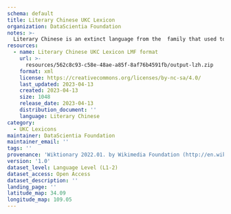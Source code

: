 ```yaml
---
schema: default
title: Literary Chinese UKC Lexicon
organization: DataScientia Foundation
notes: >-
  Literary Chinese is an extinct language from the  family that used to be spoken in Eurasia. The UKC Lexicon of Literary Chinese is represented as a lexico-semantic network. It consists of words, word senses, synsets, as well as sense-level and synset-level relationships
resources:
  - name: Literary Chinese UKC Lexicon LMF format
    url: >-
      resources/562c8c93-c58e-48ae-a85f-8af76b4591fb/output-lzh.zip
    format: xml
    license: https://creativecommons.org/licenses/by-nc-sa/4.0/
    last_updated: 2023-04-13
    created: 2023-04-13
    size: 1048
    release_date: 2023-04-13
    distribution_document: ''
    language: Literary Chinese
category:
  - UKC Lexicons
maintainer: DataScientia Foundation
maintainer_email: ''
tags: ''
provenance: 'Wiktionary 2022.01. by Wikimedia Foundation (http://en.wiktionary.org); CogNet 2.1 by Khuyagbaatar Batsuren, National University of Mongolia (http://cognet.ukc.disi.unitn.it); Princeton WordNet 2.1 by Princeton University (https://wordnet.princeton.edu)'
version: '1.0'
dataset_level: Language Level (L1-2)
dataset_access: Open Access
dataset_description: ''
landing_page: ''
latitude_map: 34.09
longitude_map: 109.05
---
```

